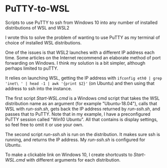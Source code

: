 # PuTTY-to-WSL
Scripts to use PuTTY to ssh from Windows 10 into any number of installed distributions of WSL and WSL2

I wrote this to solve the problem of wanting to use PuTTY as my terminal of choice of installed WSL distributions.

One of the issues is that WSL2 launches with a different IP address each time. Some articles on the Internet recommend an elaborate method of port forwarding on Windows. I think my solution is a bit simpler, although perhaps limited to puTTY.

It relies on launching WSL, getting the IP address with `ifconfig eth0 | grep 'inet\ ' | head -1 | awk '{print $2}'` (on Ubuntu) and then using that address to ssh into the instance.

The first script *Start-WSL.cmd* is a Windows cmd script that takes the WSL distribution name as an argument (for example "Ubuntu-18.04"), calls that WSL with *run-ssh.sh*, gets back the IP address returned by *run-ssh.sh*, and passes that to PuTTY. Note that in my example, I have a preconfigured PuTTY session called "Win10 Ubuntu". All that contains is display settings, so feel free to omit it or use your own.

The second script *run-ssh.sh* is run on the distribution. It makes sure ssh is running, and returns the IP address. My *run-ssh.sh* is configured for Ubuntu.

To make a clickable link on Windows 10, I create shortcusts to *Start-WSL.cmd* with different arguments for each distribution.
